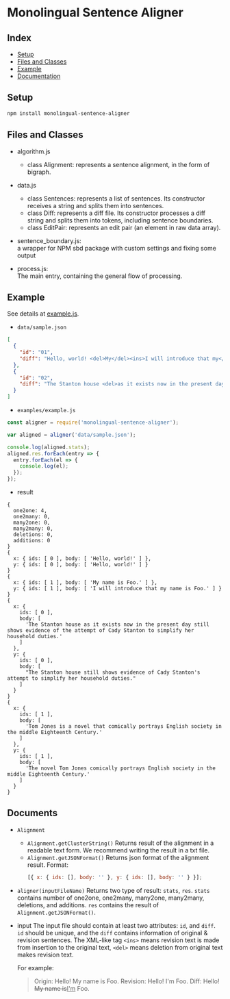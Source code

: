 # Monolingual Sentence Aligner

## Index

- [Setup](#Setup)
- [Files and Classes](#Files-and-Classes)
- [Example](#Example)
- [Documentation](#Documentation)

## Setup

```bash
npm install monolingual-sentence-aligner
```

## Files and Classes

- algorithm.js

  - class Alignment: represents a sentence alignment, in the form of bigraph.

- data.js

  - class Sentences: represents a list of sentences. Its constructor receives a string and splits them into sentences.
  - class Diff: represents a diff file. Its constructor processes a diff string and splits them into tokens, including sentence boundaries.
  - class EditPair: represents an edit pair (an element in raw data array).

- sentence_boundary.js:  
  a wrapper for NPM sbd package with custom settings and fixing some output

- process.js:  
  The main entry, containing the general flow of processing.

## Example

See details at [example.js](examples/example.js).

- `data/sample.json`

```json
[
  {
    "id": "01",
    "diff": "Hello, world! <del>My</del><ins>I will introduce that my</ins> name is Foo."
  },
  {
    "id": "02",
    "diff": "The Stanton house <del>as it exists now in the present day </del>still shows evidence of <del>the attempt of </del>Cady Stanton<ins>'s attempt</ins> to simplify her household duties.<ins>The novel </ins>Tom Jones <del>is a novel that </del>comically portrays English society in the middle Eighteenth Century."
  }
]
```

- `examples/example.js`

```javascript
const aligner = require('monolingual-sentence-aligner');

var aligned = aligner('data/sample.json');

console.log(aligned.stats);
aligned.res.forEach(entry => {
  entry.forEach(el => {
    console.log(el);
  });
});
```

- result

```
{
  one2one: 4,
  one2many: 0,
  many2one: 0,
  many2many: 0,
  deletions: 0,
  additions: 0
}
{
  x: { ids: [ 0 ], body: [ 'Hello, world!' ] },
  y: { ids: [ 0 ], body: [ 'Hello, world!' ] }
}
{
  x: { ids: [ 1 ], body: [ 'My name is Foo.' ] },
  y: { ids: [ 1 ], body: [ 'I will introduce that my name is Foo.' ] }
}
{
  x: {
    ids: [ 0 ],
    body: [
      'The Stanton house as it exists now in the present day still shows evidence of the attempt of Cady Stanton to simplify her household duties.'
    ]
  },
  y: {
    ids: [ 0 ],
    body: [
      "The Stanton house still shows evidence of Cady Stanton's attempt to simplify her household duties."
    ]
  }
}
{
  x: {
    ids: [ 1 ],
    body: [
      'Tom Jones is a novel that comically portrays English society in the middle Eighteenth Century.'
    ]
  },
  y: {
    ids: [ 1 ],
    body: [
      'The novel Tom Jones comically portrays English society in the middle Eighteenth Century.'
    ]
  }
}
```

## Documents

- `Alignment`
  - `Alignment.getClusterString()`
    Returns result of the alignment in a readable text form. We recommend writing the result in a txt file.
  - `Alignment.getJSONFormat()`
    Returns json format of the alignment result.
    Format:
    ```javascript
    [{ x: { ids: [], body: '' }, y: { ids: [], body: '' } }];
    ```
- `aligner(inputFileName)`
  Returns two type of result: `stats`, `res`.
  `stats` contains number of one2one, one2many, many2one, many2many, deletions, and additions.
  `res` contains the result of `Alignment.getJSONFormat()`.

- input
  The input file should contain at least two attributes: `id`, and `diff`.
  `id` should be unique, and the `diff` contains information of original & revision sentences.
  The XML-like tag `<ins>` means revision text is made from insertion to the original text, `<del>` means deletion from original text makes revision text.

  For example:

  > Origin: Hello! My name is Foo.
  > Revision: Hello! I'm Foo.
  > Diff: Hello! <del>My name is</del><ins>I'm</ins> Foo.
